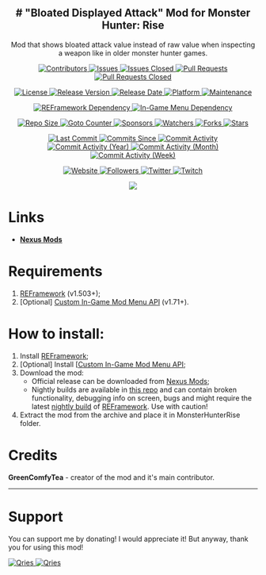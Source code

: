<p align="center">
	<h2 align="center"><b># "Bloated Displayed Attack" Mod for Monster Hunter: Rise</b></h2>
	<p align="center">Mod that shows bloated attack value instead of raw value when inspecting a weapon like in older monster hunter games.</p>
</p>

<p align="center">
	<a href="https://github.com/greencomfytea/mhr-bloated-displayed-attack/graphs/contributors">
		<img alt="Contributors" src="https://img.shields.io/github/contributors/greencomfytea/mhr-bloated-displayed-attack" />
	</a>
	<a href="https://github.com/greencomfytea/mhr-bloated-displayed-attack/issues">
		<img alt="Issues" src="https://img.shields.io/github/issues/greencomfytea/mhr-bloated-displayed-attack" />
	</a>
	<a href="https://github.com/greencomfytea/mhr-bloated-displayed-attack/issues">
		<img alt="Issues Closed" src="https://img.shields.io/github/issues-closed/greencomfytea/mhr-bloated-displayed-attack" />
	</a>
	<a href="https://github.com/greencomfytea/mhr-bloated-displayed-attack/pulls">
		<img alt="Pull Requests" src="https://img.shields.io/github/issues-pr/greencomfytea/mhr-bloated-displayed-attack" />
	</a>
	<a href="https://github.com/greencomfytea/mhr-bloated-displayed-attack/pulls">
		<img alt="Pull Requests Closed" src="https://img.shields.io/github/issues-pr-closed/greencomfytea/mhr-bloated-displayed-attack" />
	</a>
</p>
<p align="center">
	<a href="https://github.com/greencomfytea/mhr-bloated-displayed-attack/blob/main/LICENSE">
		<img alt="License" src="https://img.shields.io/github/license/greencomfytea/mhr-bloated-displayed-attack" />
	</a>
	<a href="https://github.com/greencomfytea/mhr-bloated-displayed-attack/releases">
		<img alt="Release Version" src="https://img.shields.io/github/v/release/greencomfytea/mhr-bloated-displayed-attack" />
	</a>
	<a href="https://github.com/greencomfytea/mhr-bloated-displayed-attack/releases">
		<img alt="Release Date" src="https://img.shields.io/github/release-date/greencomfytea/mhr-bloated-displayed-attack" />
	</a>
	<a href="">
		<img alt="Platform" src="https://img.shields.io/badge/platform-win%20%7C%20linux%20%7C%20steam%20deck-lightgrey" />
	</a>
	<a href="">
		<img alt="Maintenance" src="https://img.shields.io/maintenance/yes/2023" />
	</a>
</p>
<p align="center">
	<a href="https://www.nexusmods.com/monsterhunterrise/mods/26">
		<img alt="REFramework Dependency" src="https://img.shields.io/badge/dependency-REFramework%20v1.503%2B-green" />
	</a>
   	<a href="https://www.nexusmods.com/monsterhunterrise/mods/1292">
		<img alt="In-Game Menu Dependency" src="https://img.shields.io/badge/dependency-Custom%20In--Game%20Mod%20Menu%20API%20v1.71%2B-yellow" />
	</a>
</p>
<p align="center">
	<a href="">
		<img alt="Repo Size" src="https://img.shields.io/github/repo-size/greencomfytea/mhr-bloated-displayed-attack" />
	</a>
	<a href="">
		<img alt="Goto Counter" src="https://img.shields.io/github/search/greencomfytea/mhr-bloated-displayed-attack/goto" />
	</a>
	<a href="https://github.com/sponsors/greencomfytea">
		<img alt="Sponsors" src="https://img.shields.io/github/sponsors/greencomfytea" />
	</a>
	<a href="">
		<img alt="Watchers" src="https://img.shields.io/github/watchers/greencomfytea/mhr-bloated-displayed-attack" />
	</a>
	<a href="https://github.com/greencomfytea/mhr-bloated-displayed-attack/forks">
		<img alt="Forks" src="https://img.shields.io/github/forks/greencomfytea/mhr-bloated-displayed-attack" />
	</a>
	<a href="">
		<img alt="Stars" src="https://img.shields.io/github/stars/greencomfytea/mhr-bloated-displayed-attack" />
	</a>
</p>
<p align="center">
	<a href="https://github.com/greencomfytea/mhr-bloated-displayed-attack/commits/main">
		<img alt="Last Commit" src="https://img.shields.io/github/last-commit/greencomfytea/mhr-bloated-displayed-attack" />
	</a>
	<a href="https://github.com/greencomfytea/mhr-bloated-displayed-attack/commits/main">
		<img alt="Commits Since" src="https://img.shields.io/github/commits-since/greencomfytea/mhr-bloated-displayed-attack/latest" />
	</a>
	<a href="https://github.com/greencomfytea/mhr-bloated-displayed-attack/graphs/commit-activity">
		<img alt="Commit Activity" src="https://img.shields.io/github/commit-activity/t/greencomfytea/mhr-bloated-displayed-attack" />
	</a>
	<a href="https://github.com/greencomfytea/mhr-bloated-displayed-attack/graphs/commit-activity">
		<img alt="Commit Activity (Year)" src="https://img.shields.io/github/commit-activity/y/greencomfytea/mhr-bloated-displayed-attack" />
	</a>
	<a href="https://github.com/greencomfytea/mhr-bloated-displayed-attack/graphs/commit-activity">
		<img alt="Commit Activity (Month)" src="https://img.shields.io/github/commit-activity/m/greencomfytea/mhr-bloated-displayed-attack" />
	</a>
	<a href="https://github.com/greencomfytea/mhr-bloated-displayed-attack/graphs/commit-activity">
		<img alt="Commit Activity (Week)" src="https://img.shields.io/github/commit-activity/w/greencomfytea/mhr-bloated-displayed-attack" />
	</a>
</p>
<p align="center">
	<a href="https://www.nexusmods.com/monsterhunterrise/mods/1755">
		<img alt="Website" src="https://img.shields.io/website?down_color=red&down_message=down&up_color=green&up_message=up&url=https://www.nexusmods.com/monsterhunterrise/mods/1755" />
	</a>
	<a href="https://github.com/greencomfytea?tab=followers">
		<img alt="Followers" src="https://img.shields.io/github/followers/greencomfytea" />
	</a>
	<a href="https://twitter.com/greencomfytea">
		<img alt="Twitter" src="https://img.shields.io/twitter/follow/greencomfytea" />
	</a>
	<a href="https://www.twitch.tv/greencomfytea">
		<img alt="Twitch" src="https://img.shields.io/twitch/status/greencomfytea" />
	</a>
</p>

<p align="center">
	<a>
		<img align="center" src="https://user-images.githubusercontent.com/30152047/193549302-874af1a7-0532-4907-944d-5d1f3bf95ef3.png" />
	</a>
</p>

# Links
* **[Nexus Mods](https://www.nexusmods.com/monsterhunterrise/mods/1755)**  

# Requirements
1. [REFramework](https://nexusmods.com/monsterhunterrise/mods/26) (v1.503+);
2. [Optional] [Custom In-Game Mod Menu API](https://www.nexusmods.com/monsterhunterrise/mods/1292) (v1.71+).

# How to install:
1. Install [REFramework](https://nexusmods.com/monsterhunterrise/mods/26);
1. [Optional] Install [[Custom In-Game Mod Menu API](https://www.nexusmods.com/monsterhunterrise/mods/1292);
3. Download the mod:
    * Official release can be downloaded from [Nexus Mods](https://www.nexusmods.com/monsterhunterrise/mods/1044);
    * Nightly builds are available in [this repo](https://github.com/GreenComfyTea/MHR-Better-Matchmaking) and can contain broken functionality, debugging info on screen, bugs and might require the latest [nightly build](https://github.com/praydog/REFramework-nightly/releases) of [REFramework](https://www.nexusmods.com/monsterhunterrise/mods/26). Use with caution!
4. Extract the mod from the archive and place it in MonsterHunterRise folder.

# Credits
**GreenComfyTea** - creator of the mod and it's main contributor.
  
***
# Support

You can support me by donating! I would appreciate it! But anyway, thank you for using this mod!

 <a href="https://streamelements.com/greencomfytea/tip">
  <img alt="Qries" src="https://panels.twitch.tv/panel-48897356-image-c6155d48-b689-4240-875c-f3141355cb56">
</a>
<a href="https://ko-fi.com/greencomfytea">
  <img alt="Qries" src="https://panels.twitch.tv/panel-48897356-image-c2fcf835-87e4-408e-81e8-790789c7acbc">
</a>

